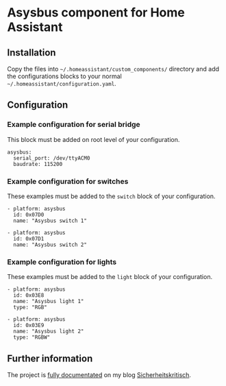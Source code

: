 # Asysbus component for Home Assistant

## Installation

Copy the files into `~/.homeassistant/custom_components/` directory and add the configurations blocks to your normal `~/.homeassistant/configuration.yaml`.

## Configuration

### Example configuration for serial bridge

This block must be added on root level of your configuration.

    asysbus:
      serial_port: /dev/ttyACM0
      baudrate: 115200

### Example configuration for switches

These examples must be added to the `switch` block of your configuration.

    - platform: asysbus
      id: 0x07D0
      name: "Asysbus switch 1"

    - platform: asysbus
      id: 0x07D1
      name: "Asysbus switch 2"

### Example configuration for lights

These examples must be added to the `light` block of your configuration.

    - platform: asysbus
      id: 0x03E8
      name: "Asysbus light 1"
      type: "RGB"

    - platform: asysbus
      id: 0x03E9
      name: "Asysbus light 2"
      type: "RGBW"

## Further information

The project is [fully documentated](https://sicherheitskritisch.de/2018/05/can-bus-asysbus-component-for-smart-home-system-home-assistant-en/) on my blog [Sicherheitskritisch](https://sicherheitskritisch.de).
